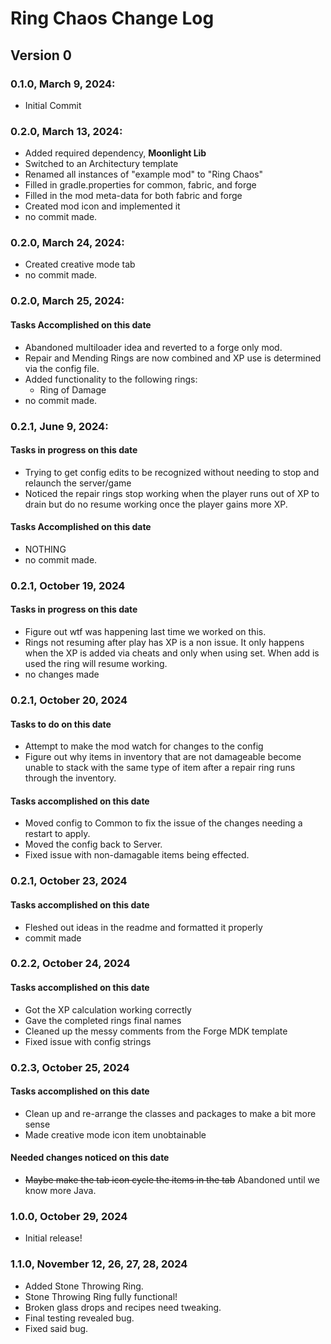 # Ring Chaos Change Log
## Version 0
### 0.1.0, March 9, 2024:
- Initial Commit
### 0.2.0, March 13, 2024:
- Added required dependency, **Moonlight Lib**
- Switched to an Architectury template
- Renamed all instances of "example mod" to "Ring Chaos"
- Filled in gradle.properties for common, fabric, and forge
- Filled in the mod meta-data for both fabric and forge
- Created mod icon and implemented it
- no commit made.
### 0.2.0, March 24, 2024:
- Created creative mode tab
- no commit made.
### 0.2.0, March 25, 2024:
#### Tasks Accomplished on this date
- Abandoned multiloader idea and reverted to a forge only mod.
- Repair and Mending Rings are now combined and XP use is determined via the config file.
- Added functionality to the following rings:
  - Ring of Damage
- no commit made.
### 0.2.1, June 9, 2024:
#### Tasks in progress on this date
- Trying to get config edits to be recognized without needing to stop and relaunch the server/game
- Noticed the repair rings stop working when the player runs out of XP to drain but do no resume working once the player gains more XP.
#### Tasks Accomplished on this date
- NOTHING
- no commit made.
### 0.2.1, October 19, 2024
#### Tasks in progress on this date
- Figure out wtf was happening last time we worked on this.
- Rings not resuming after play has XP is a non issue. It only happens when the XP is added via cheats and only when using set. When add is used the ring will resume working.
- no changes made
### 0.2.1, October 20, 2024
#### Tasks to do on this date
- Attempt to make the mod watch for changes to the config
- Figure out why items in inventory that are not damageable become unable to stack with the same type of item after a repair ring runs through the inventory.
#### Tasks accomplished on this date
- Moved config to Common to fix the issue of the changes needing a restart to apply.
- Moved the config back to Server.
- Fixed issue with non-damagable items being effected.
### 0.2.1, October 23, 2024
#### Tasks accomplished on this date
- Fleshed out ideas in the readme and formatted it properly
- commit made
### 0.2.2, October 24, 2024
#### Tasks accomplished on this date
- Got the XP calculation working correctly
- Gave the completed rings final names
- Cleaned up the messy comments from the Forge MDK template
- Fixed issue with config strings
### 0.2.3, October 25, 2024
#### Tasks accomplished on this date
- Clean up and re-arrange the classes and packages to make a bit more sense
- Made creative mode icon item unobtainable
#### Needed changes noticed on this date
- ~~Maybe make the tab icon cycle the items in the tab~~ Abandoned until we know more Java.
### 1.0.0, October 29, 2024
- Initial release!
### 1.1.0, November 12, 26, 27, 28, 2024
- Added Stone Throwing Ring.
- Stone Throwing Ring fully functional!
- Broken glass drops and recipes need tweaking.
- Final testing revealed bug.
- Fixed said bug.